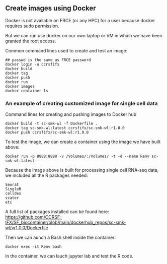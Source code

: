 ## Create images using Docker 

Docker is not available on FRCE (or any HPC) for a user because docker requires sudo permission. 

But we can run use docker on our own laptop or VM in which we have been granted the root access. 

Common command lines used to create and test an image:

```
## passwd is the same as FRCE password
docker login -u ccrsfifx 
docker build
docker tag
docker push
docker run 
docker images
docker container ls
```

### An example of creating customized image for single cell data

Command lines for creating and pushing images to Docker hub
```
docker build -t sc-smk-wl -f Dockerfile .
docker tag sc-smk-wl:latest ccrsfifx/sc-smk-wl:r1.0.0
docker push ccrsfifx/sc-smk-wl:r1.0.0
```

To test the image, we can create a container using the image we have built above: 
```
docker run -p 8888:8888 -v /Volumes/:/Volumes/ -t -d --name Renv sc-smk-wl:latest
```

Because the image above is built for processing single cell RNA-seq data, we included all the R packages needed:
```
Seurat
SingleR
celldex
scater
etc
```

A full list of packages installed can be found here: 
https://github.com/CCRSF-IFX/SF_biocontainer/blob/main/dockerhub_repos/sc-smk-wl/vr1.0.0/Dockerfile 

Then we can aunch a Bash shell inside the container:
```
docker exec -it Renv bash 
```
In the container, we can lauch jupyter lab and test the R code.

